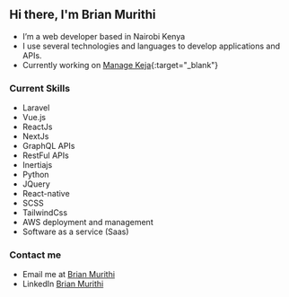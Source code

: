 ## Hi there, I'm Brian Murithi

-  I’m a web developer based in Nairobi Kenya
-  I use several technologies and languages to develop applications and APIs.
-  Currently working on [Manage Keja](http://managekeja.com){:target="_blank"}
### Current Skills
- Laravel
- Vue.js
- ReactJs
- NextJs
- GraphQL APIs
- RestFul APIs
- Inertiajs
- Python
- JQuery
- React-native
- SCSS
- TailwindCss
- AWS deployment and management
- Software as a service (Saas)
### Contact me
-  Email me at [Brian Murithi](mailto:brianmurithi65@gmail.com?subject=[GitHub])
-  LinkedIn [Brian Murithi](https://www.linkedin.com/in/brian-murithi-97ba53164/)


<!--
**brianmureithi/brianmureithi** is a ✨ _special_ ✨ repository because its `README.md` (this file) appears on your GitHub profile.

Here are some ideas to get you started:

- 🔭 I’m currently working on ...
-  I’m currently learning ...
- 👯 I’m looking to collaborate on ...
- 🤔 I’m looking for help with ...
- 💬 Ask me about ...
- 📫 How to reach me: ...
- 😄 Pronouns: ...
- ⚡ Fun fact: ...
-->
